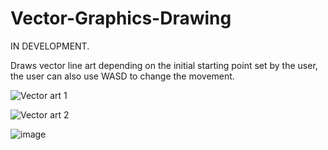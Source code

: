 # Vector-Graphics-Drawing


IN DEVELOPMENT.

Draws vector line art depending on the initial starting point set by the user, the user can also use WASD to change the movement.


![Vector art 1](https://user-images.githubusercontent.com/60831223/151713237-1e347b8b-4dd6-48a8-b6fc-55b9d52b2212.PNG)


![Vector art 2](https://user-images.githubusercontent.com/60831223/151713245-25370f59-7417-4b9c-9ef3-0fb825c000d4.png)


![image](https://user-images.githubusercontent.com/60831223/151713435-5e0134bb-390c-4d6f-9733-9f1ea559592f.png)
